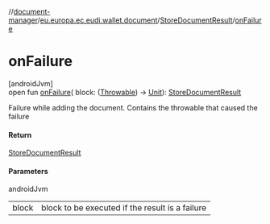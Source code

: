 //[document-manager](../../../index.md)/[eu.europa.ec.eudi.wallet.document](../index.md)/[StoreDocumentResult](index.md)/[onFailure](on-failure.md)

# onFailure

[androidJvm]\
open fun [onFailure](on-failure.md)(
block: ([Throwable](https://kotlinlang.org/api/latest/jvm/stdlib/kotlin/-throwable/index.html))
-&gt; [Unit](https://kotlinlang.org/api/latest/jvm/stdlib/kotlin/-unit/index.html)): [StoreDocumentResult](index.md)

Failure while adding the document. Contains the throwable that caused the failure

#### Return

[StoreDocumentResult](index.md)

#### Parameters

androidJvm

|       |                                                 |
|-------|-------------------------------------------------|
| block | block to be executed if the result is a failure |

